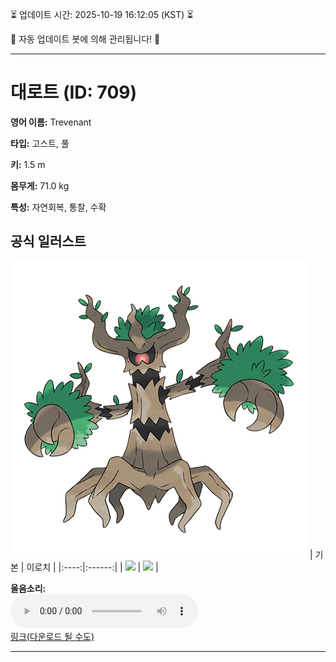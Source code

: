 
⏳ 업데이트 시간: 2025-10-19 16:12:05 (KST) ⏳

🤖 자동 업데이트 봇에 의해 관리됩니다! 🤖

---

# 대로트 (ID: 709)
**영어 이름:** Trevenant

**타입:** 고스트, 풀

**키:** 1.5 m

**몸무게:** 71.0 kg

**특성:** 자연회복, 통찰, 수확

## 공식 일러스트
![](https://raw.githubusercontent.com/PokeAPI/sprites/master/sprites/pokemon/other/official-artwork/709.png)
| 기본 | 이로치 |
|:----:|:------:|
| <img src="http://play.pokemonshowdown.com/sprites/ani/trevenant.gif" width="200"> | <img src="http://play.pokemonshowdown.com/sprites/ani-shiny/trevenant.gif" width="200"> |

**울음소리:**<br><audio controls src="https://raw.githubusercontent.com/PokeAPI/cries/main/cries/pokemon/latest/709.ogg"></audio><br> [링크(다운로드 될 수도)](https://raw.githubusercontent.com/PokeAPI/cries/main/cries/pokemon/latest/709.ogg)


---
